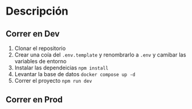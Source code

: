 # Descripción


## Correr en Dev

1. Clonar el repositorio
2. Crear una coía del ```.env.template``` y renombrarlo a ```.env``` y camibar las variables de entorno
3. Instalar las dependeicias ```npm install```
4. Levantar la base de datos ```docker compose up -d```
5. Correr el proyecto ```npm run dev```


## Correr en Prod